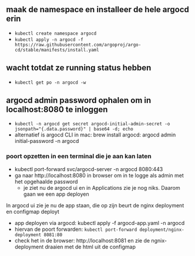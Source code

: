 ## maak de namespace en installeer de hele argocd erin
- ```kubectl create namespace argocd```
- ```kubectl apply -n argocd -f https://raw.githubusercontent.com/argoproj/argo-cd/stable/manifests/install.yaml```
 
## wacht totdat ze running status hebben
- ```kubectl get po -n argocd -w```

## argocd admin password ophalen om in localhost:8080 te inloggen
- ```kubectl -n argocd get secret argocd-initial-admin-secret -o jsonpath="{.data.password}" | base64 -d; echo ```
- alternatief is argocd CLI in mac: brew install argocd: argocd admin initial-password -n argocd

### poort opzetten in een terminal die je aan kan laten
- kubectl port-forward svc/argocd-server -n argocd 8080:443
- ga naar http://localhost:8080 in browser om in te logge als admin met het opgehaalde password
  - je ziet nu de argocd ui en in Applications zie je nog niks. Daarom gaan we een app deployen

In argocd ui zie je nu de app staan, die op zijn beurt de nginx deployment en configmap deployt
- app deployen via argocd: kubectl apply -f argocd-app.yaml -n argocd
- hiervan de poort forwarden: ```kubectl port-forward deployment/nginx-deployment 8081:80```
- check het in de browser: http://localhost:8081 en zie de ngnix-deployment draaien met de html uit de configmap
